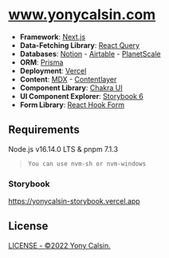 # www.yonycalsin.com

- **Framework**: [Next.js](https://nextjs.org/)
- **Data-Fetching Library**: [React Query](https://react-query.tanstack.com/)
- **Databases**: [Notion](https://www.notion.so/) - [Airtable](https://www.airtable.com/) - [PlanetScale](https://planetscale.com/)
- **ORM**: [Prisma](https://prisma.io/)
- **Deployment**: [Vercel](https://vercel.com)
- **Content**: [MDX](https://github.com/mdx-js/mdx) - [Contentlayer](https://www.contentlayer.dev/docs)
- **Component Library**: [Chakra UI](https://chakra-ui.com/)
- **UI Component Explorer**: [Storybook 6](https://storybook.js.org/)
- **Form Library**: [React Hook Form](https://react-hook-form.com/)

## Requirements

Node.js v16.14.0 LTS & pnpm 7.1.3

> `You can use nvm-sh or nvm-windows`

### Storybook

https://yonycalsin-storybook.vercel.app

## License

[LICENSE - ©2022 Yony Calsin.](LICENSE)
